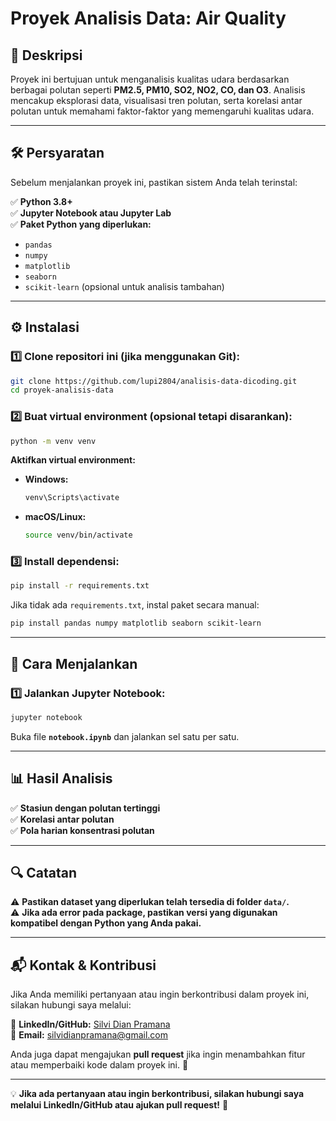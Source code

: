 
# **Proyek Analisis Data: Air Quality**  

## 📌 **Deskripsi**  
Proyek ini bertujuan untuk menganalisis kualitas udara berdasarkan berbagai polutan seperti **PM2.5, PM10, SO2, NO2, CO, dan O3**. Analisis mencakup eksplorasi data, visualisasi tren polutan, serta korelasi antar polutan untuk memahami faktor-faktor yang memengaruhi kualitas udara.  

---

## 🛠 **Persyaratan**  
Sebelum menjalankan proyek ini, pastikan sistem Anda telah terinstal:  

✅ **Python 3.8+**  
✅ **Jupyter Notebook atau Jupyter Lab**  
✅ **Paket Python yang diperlukan:**  
- `pandas`  
- `numpy`  
- `matplotlib`  
- `seaborn`  
- `scikit-learn` (opsional untuk analisis tambahan)  

---

## ⚙️ **Instalasi**  

### **1️⃣ Clone repositori ini (jika menggunakan Git):**  
```bash
git clone https://github.com/lupi2804/analisis-data-dicoding.git
cd proyek-analisis-data
```

### **2️⃣ Buat virtual environment (opsional tetapi disarankan):**  
```bash
python -m venv venv
```

**Aktifkan virtual environment:**  
- **Windows:**  
  ```bash
  venv\Scripts\activate
  ```
- **macOS/Linux:**  
  ```bash
  source venv/bin/activate
  ```

### **3️⃣ Install dependensi:**  
```bash
pip install -r requirements.txt
```
Jika tidak ada `requirements.txt`, instal paket secara manual:  
```bash
pip install pandas numpy matplotlib seaborn scikit-learn
```

---

## 🚀 **Cara Menjalankan**  

### **1️⃣ Jalankan Jupyter Notebook:**  
```bash
jupyter notebook
```
Buka file **`notebook.ipynb`** dan jalankan sel satu per satu.  

---

## 📊 **Hasil Analisis**  
✅ **Stasiun dengan polutan tertinggi**  
✅ **Korelasi antar polutan**  
✅ **Pola harian konsentrasi polutan**  

---

## 🔍 **Catatan**  
⚠ **Pastikan dataset yang diperlukan telah tersedia di folder `data/`.**  
⚠ **Jika ada error pada package, pastikan versi yang digunakan kompatibel dengan Python yang Anda pakai.**  

---
## 📬 **Kontak & Kontribusi**  
Jika Anda memiliki pertanyaan atau ingin berkontribusi dalam proyek ini, silakan hubungi saya melalui:  

📌 **LinkedIn/GitHub:** [Silvi Dian Pramana](https://github.com/lupi2804)  
📌 **Email:** silvidianpramana@gmail.com  

Anda juga dapat mengajukan **pull request** jika ingin menambahkan fitur atau memperbaiki kode dalam proyek ini. 🚀

---

💡 **Jika ada pertanyaan atau ingin berkontribusi, silakan hubungi saya melalui LinkedIn/GitHub atau ajukan pull request!** 🚀

